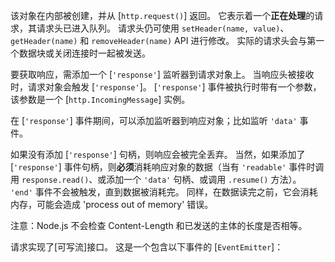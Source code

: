 <!-- YAML
added: v0.1.17
-->

该对象在内部被创建，并从 [`http.request()`] 返回。
它表示着一个**正在处理**的请求，其请求头已进入队列。
请求头仍可使用 `setHeader(name, value)`、`getHeader(name)` 和 `removeHeader(name)` API 进行修改。
实际的请求头会与第一个数据块或关闭连接时一起被发送。

要获取响应，需添加一个 [`'response'`] 监听器到请求对象上。
当响应头被接收时，请求对象会触发 [`'response'`]。
[`'response'`] 事件被执行时带有一个参数，该参数是一个 [`http.IncomingMessage`] 实例。

在 [`'response'`] 事件期间，可以添加监听器到响应对象；比如监听 `'data'` 事件。

如果没有添加 [`'response'`] 句柄，则响应会被完全丢弃。
当然，如果添加了 [`'response'`] 事件句柄，则**必须**消耗响应对象的数据（当有 `'readable'` 事件时调用 `response.read()`、或添加一个 `'data'` 句柄、或调用 `.resume()` 方法）。
`'end'` 事件不会被触发，直到数据被消耗完。
同样，在数据读完之前，它会消耗内存，可能会造成 'process out of memory' 错误。

注意：Node.js 不会检查 Content-Length 和已发送的主体的长度是否相等。

请求实现了[可写流]接口。
这是一个包含以下事件的 [`EventEmitter`]：

